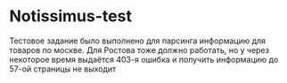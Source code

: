 # Notissimus-test
Тестовое задание было выполнено для парсинга информацию для товаров по москве. Для Ростова тоже должно работать, но у через некоторое время выдаётся 403-я ошибка и получить информацию до 57-ой страницы не выходит
